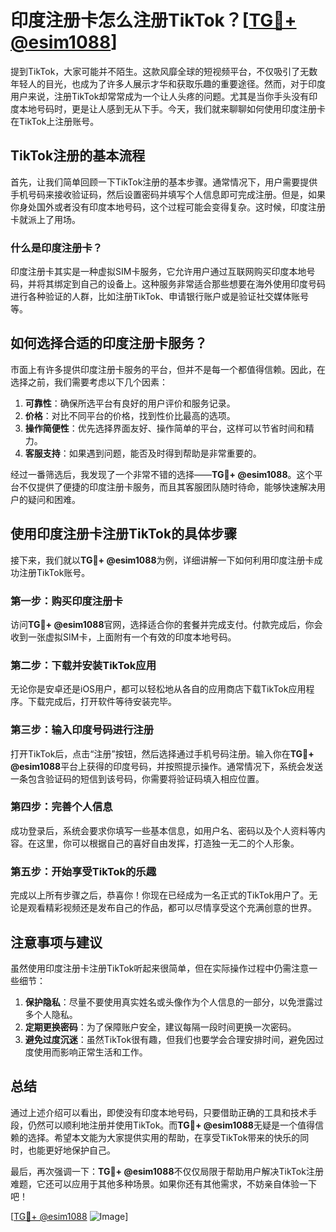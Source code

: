 # 印度注册卡怎么注册TikTok？[[TG💪+ @esim1088](https://t.me/s/esim1088)]

提到TikTok，大家可能并不陌生。这款风靡全球的短视频平台，不仅吸引了无数年轻人的目光，也成为了许多人展示才华和获取乐趣的重要途径。然而，对于印度用户来说，注册TikTok却常常成为一个让人头疼的问题。尤其是当你手头没有印度本地号码时，更是让人感到无从下手。今天，我们就来聊聊如何使用印度注册卡在TikTok上注册账号。

## TikTok注册的基本流程

首先，让我们简单回顾一下TikTok注册的基本步骤。通常情况下，用户需要提供手机号码来接收验证码，然后设置密码并填写个人信息即可完成注册。但是，如果你身处国外或者没有印度本地号码，这个过程可能会变得复杂。这时候，印度注册卡就派上了用场。

### 什么是印度注册卡？

印度注册卡其实是一种虚拟SIM卡服务，它允许用户通过互联网购买印度本地号码，并将其绑定到自己的设备上。这种服务非常适合那些想要在海外使用印度号码进行各种验证的人群，比如注册TikTok、申请银行账户或是验证社交媒体账号等。

## 如何选择合适的印度注册卡服务？

市面上有许多提供印度注册卡服务的平台，但并不是每一个都值得信赖。因此，在选择之前，我们需要考虑以下几个因素：

1. **可靠性**：确保所选平台有良好的用户评价和服务记录。
2. **价格**：对比不同平台的价格，找到性价比最高的选项。
3. **操作简便性**：优先选择界面友好、操作简单的平台，这样可以节省时间和精力。
4. **客服支持**：如果遇到问题，能否及时得到帮助是非常重要的。

经过一番筛选后，我发现了一个非常不错的选择——**TG💪+ @esim1088**。这个平台不仅提供了便捷的印度注册卡服务，而且其客服团队随时待命，能够快速解决用户的疑问和困难。

## 使用印度注册卡注册TikTok的具体步骤

接下来，我们就以**TG💪+ @esim1088**为例，详细讲解一下如何利用印度注册卡成功注册TikTok账号。

### 第一步：购买印度注册卡

访问**TG💪+ @esim1088**官网，选择适合你的套餐并完成支付。付款完成后，你会收到一张虚拟SIM卡，上面附有一个有效的印度本地号码。

### 第二步：下载并安装TikTok应用

无论你是安卓还是iOS用户，都可以轻松地从各自的应用商店下载TikTok应用程序。下载完成后，打开软件等待安装完毕。

### 第三步：输入印度号码进行注册

打开TikTok后，点击“注册”按钮，然后选择通过手机号码注册。输入你在**TG💪+ @esim1088**平台上获得的印度号码，并按照提示操作。通常情况下，系统会发送一条包含验证码的短信到该号码，你需要将验证码填入相应位置。

### 第四步：完善个人信息

成功登录后，系统会要求你填写一些基本信息，如用户名、密码以及个人资料等内容。在这里，你可以根据自己的喜好自由发挥，打造独一无二的个人形象。

### 第五步：开始享受TikTok的乐趣

完成以上所有步骤之后，恭喜你！你现在已经成为一名正式的TikTok用户了。无论是观看精彩视频还是发布自己的作品，都可以尽情享受这个充满创意的世界。

## 注意事项与建议

虽然使用印度注册卡注册TikTok听起来很简单，但在实际操作过程中仍需注意一些细节：

1. **保护隐私**：尽量不要使用真实姓名或头像作为个人信息的一部分，以免泄露过多个人隐私。
2. **定期更换密码**：为了保障账户安全，建议每隔一段时间更换一次密码。
3. **避免过度沉迷**：虽然TikTok很有趣，但我们也要学会合理安排时间，避免因过度使用而影响正常生活和工作。

## 总结

通过上述介绍可以看出，即使没有印度本地号码，只要借助正确的工具和技术手段，仍然可以顺利地注册并使用TikTok。而**TG💪+ @esim1088**无疑是一个值得信赖的选择。希望本文能为大家提供实用的帮助，在享受TikTok带来的快乐的同时，也能更好地保护自己。

最后，再次强调一下：**TG💪+ @esim1088**不仅仅局限于帮助用户解决TikTok注册难题，它还可以应用于其他多种场景。如果你还有其他需求，不妨亲自体验一下吧！

[[TG💪+ @esim1088](https://t.me/s/esim1088) ![Image](https://i.postimg.cc/4NQfJmqS/Snipaste-2025-05-13-00-14-12.png)]